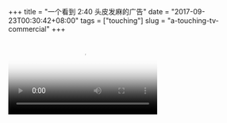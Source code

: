 +++
title = "一个看到 2:40 头皮发麻的广告"
date = "2017-09-23T00:30:42+08:00"
tags = ["touching"]
slug = "a-touching-tv-commercial"
+++

<video src="/videos/xxl-sport-unites-all.mp4" poster="/images/xxl-sport-unites-all.jpg" controls></video>
